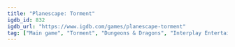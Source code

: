 ```yaml
---
title: "Planescape: Torment"
igdb_id: 832
igdb_url: "https://www.igdb.com/games/planescape-torment"
tag: ["Main game", "Torment", "Dungeons & Dragons", "Interplay Entertainment", "Black Isle Studios", "Puzzle", "Role-playing (RPG)", "Strategy", "Single player", "Bird view / Isometric", "Fantasy", "Drama", "Open world"]
---
```


